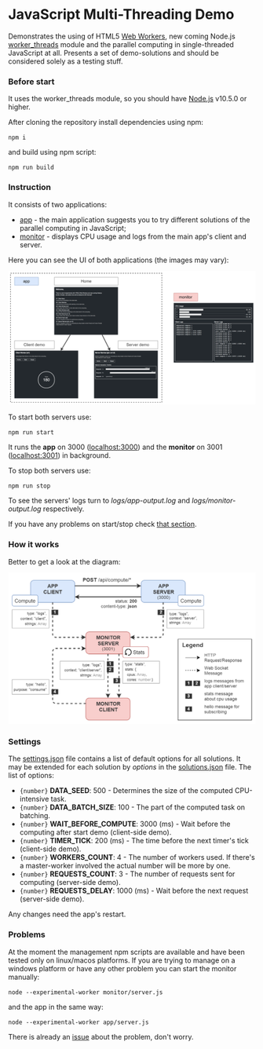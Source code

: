 # JavaScript Multi-Threading Demo
Demonstrates the using of HTML5 [Web Workers](https://developer.mozilla.org/en-US/docs/Web/API/Web_Workers_API/Using_web_workers), new coming Node.js [worker_threads](https://nodejs.org/api/worker_threads.html) module and the parallel computing in single-threaded JavaScript at all. Presents a set of demo-solutions and should be considered solely as a testing stuff.

### Before start
It uses the worker_threads module, so you should have [Node.js](https://nodejs.org) v10.5.0 or higher. 

After cloning the repository install dependencies using npm:
```shell
npm i
```

and build using npm script:
```shell
npm run build
```

### Instruction
It consists of two applications:
- [app](/app) - the main application suggests you to try different solutions of the parallel computing in JavaScript;
- [monitor](/monitor) - displays CPU usage and logs from the main app's client and server.

Here you can see the UI of both applications (the images may vary):

![ui-screens](/resources/ui-screens.png)

To start both servers use:
```shell
npm run start
```

It runs the **app** on 3000 ([localhost:3000](http://localhost:3000)) and the **monitor** on 3001 ([localhost:3001](http://localhost:3001)) in background.

To stop both servers use:
```shell
npm run stop
```

To see the servers' logs turn to *logs/app-output.log* and *logs/monitor-output.log* respectively.

If you have any problems on start/stop check [that section](#problems).

### How it works
Better to get a look at the diagram:

![block-diagram](/resources/block-diagram.png)

### Settings
The [settings.json](/app/settings.json) file contains a list of default options for all solutions. It may be extended for each solution by *options* in the [solutions.json](/app/solutions.json) file. The list of options:

- `{number}` **DATA_SEED**: 500 - Determines the size of the computed CPU-intensive task.
- `{number}` **DATA_BATCH_SIZE**: 100 - The part of the computed task on batching.
- `{number}` **WAIT_BEFORE_COMPUTE**: 3000 (ms) - Wait before the computing after start demo (client-side demo).
- `{number}` **TIMER_TICK**: 200 (ms) - The time before the next timer's tick (client-side demo).
- `{number}` **WORKERS_COUNT**: 4 - The number of workers used. If there's a master-worker involved the actual number will be more by one.
- `{number}` **REQUESTS_COUNT**: 3 - The number of requests sent for computing (server-side demo).
- `{number}` **REQUESTS_DELAY**: 1000 (ms) - Wait before the next request (server-side demo).

Any changes need the app's restart.

### Problems
At the moment the management npm scripts are available and have been tested only on linux/macos platforms. If you are trying to manage on a windows platform or have any other problem you can start the monitor manually:
```shell
node --experimental-worker monitor/server.js
```

and the app in the same way:
```shell
node --experimental-worker app/server.js
```

There is already an [issue](https://github.com/cerberus-ab/js-multi-threading-demo/issues/4) about the problem, don't worry.